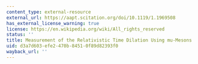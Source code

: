 ```yaml
---
content_type: external-resource
external_url: https://aapt.scitation.org/doi/10.1119/1.1969508
has_external_license_warning: true
license: https://en.wikipedia.org/wiki/All_rights_reserved
status: ''
title: Measurement of the Relativistic Time Dilation Using mu-Mesons
uid: d3a7d603-efe2-470b-8451-0f89d82393f0
wayback_url: ''
---
```

